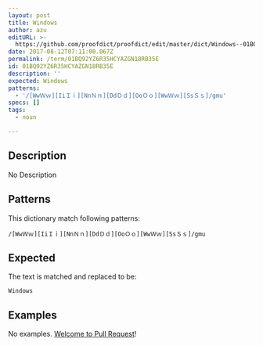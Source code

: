 ```yaml
---
layout: post
title: Windows
author: azu
editURL: >-
  https://github.com/proofdict/proofdict/edit/master/dict/Windows--01BQ92YZ6R35HCYAZGN18RB35E.yml
date: 2017-08-12T07:11:00.067Z
permalink: /term/01BQ92YZ6R35HCYAZGN18RB35E
id: 01BQ92YZ6R35HCYAZGN18RB35E
description: ''
expected: Windows
patterns:
  - '/[WwＷｗ][IiＩｉ][NnＮｎ][DdＤｄ][OoＯｏ][WwＷｗ][SsＳｓ]/gmu'
specs: []
tags:
  - noun

---
```


## Description

No Description 

## Patterns

This dictionary match following patterns:

    /[WwＷｗ][IiＩｉ][NnＮｎ][DdＤｄ][OoＯｏ][WwＷｗ][SsＳｓ]/gmu

## Expected

The text is matched and replaced to be:

    Windows

## Examples

No examples. [Welcome to Pull Request](https://github.com/jser/jser.info/edit/master/dict/Windows--01BQ92YZ6R35HCYAZGN18RB35E.yml)!
